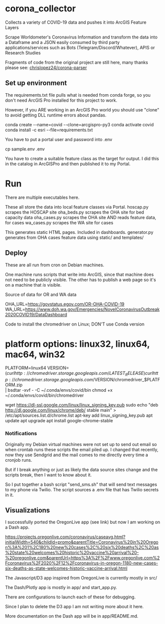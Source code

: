 # corona_collector
Collects a variety of COVID-19 data and pushes it into ArcGIS Feature Layers

Scrape Worldometer's Coronavirus Information and transform the data into a Dataframe and a JSON easily consumed by third party applications/services such as Bots (Telegram/Discord/Whatever), APIS or Research Studies

Fragments of code from the original project are still here, many
thanks please see:
[chrislopez24/corona-parser](https://github.com/chrislopez24/corona-parser)

## Set up environment

The requirements.txt file pulls what is needed from conda forge, so you don't need ArcGIS Pro installed for this project to work.

However, if you ARE working in an ArcGIS Pro world you should use "clone" to avoid getting DLL runtime errors about pandas.

   conda create --name=covid --clone=arcgispro-py3
   conda activate covid
   conda install -c esri --file=requirements.txt

You have to put a portal user and password into .env

   cp sample.env .env

You have to create a suitable feature class as the target for output.
I did this in the catalog in ArcGISPro and then published it to my Portal.

# Run

There are multiple executables here.

These all store the data into local feature classes via Portal.
hoscap.py     scrapes the HOSCAP site
oha_beds.py   scrapes the OHA site for bed capacity data
oha_cases.py  scrapes the OHA site AND reads feature data, for cases
wa_cases.py   scrapes the WA site for cases

This generates static HTML pages. Included in dashboards.
generator.py  generates from OHA cases feature data
	      using static/ and templates/


## Deploy

These are all run from cron on Debian machines.

One machine runs scripts that write into ArcGIS, since that machine does not need to be publicly visible.
The other has to publish a web page so it's on a machine that _is_ visible.

Source of data for OR and WA data

OHA_URL=https://govstatus.egov.com/OR-OHA-COVID-19
WA_URL=https://www.doh.wa.gov/Emergencies/NovelCoronavirusOutbreak2020COVID19/DataDashboard


Code to install the chromedriver on Linux; 
DON'T use Conda version

# platform options: linux32, linux64, mac64, win32
PLATFORM=linux64
VERSION=$(curl http://chromedriver.storage.googleapis.com/LATEST_RELEASE)
curl http://chromedriver.storage.googleapis.com/$VERSION/chromedriver_$PLATFORM.zip \
| bsdtar -xvf - -C ~/.conda/envs/covid/bin
chmod +x ~/.conda/envs/covid/bin/chromedriver

wget https://dl-ssl.google.com/linux/linux_signing_key.pub
sudo
echo "deb http://dl.google.com/linux/chrome/deb/ stable main" > /etc/apt/sources.list.d/chrome.list
apt-key add linux_signing_key.pub
apt update
apt upgrade
apt install google-chrome-stable

### Notifications

Originally my Debian virtual machines were not set up to send out email so when crontab runs these scripts the email piled up. 
I changed that recently, now they use Sendgrid and the mail
comes to me directly every time a cronjob runs. 

But if I break anything or just as likely the data source sites change and the
scripts break, then I want to know about it.

So I put together a bash script "send_sms.sh" that will send text messages to 
my phone via Twilio. The script sources a .env file that has Twilio secrets in it.

## Visualizations

I successfully ported the OregonLive app (see link) but now
I am working on a Dash app.

https://projects.oregonlive.com/coronavirus/caseavg.html?initialWidth=540&childId=promo&parentTitle=Coronavirus%20in%20Oregon%3A%201%2C180%20new%20cases%2C%20six%20deaths%2C%20as%20state%20welcomes%20historic%20vaccine%20arrival%20-%20oregonlive.com&parentUrl=https%3A%2F%2Fwww.oregonlive.com%2Fcoronavirus%2F2020%2F12%2Fcoronavirus-in-oregon-1180-new-cases-six-deaths-as-state-welcomes-historic-vaccine-arrival.html

The Javascript/D3 app inspired from OregonLive is currently mostly in src/

The Dash/Plotly app is mostly in app/ and start_app.py.

There are configurations to launch each of these for debugging.

Since I plan to delete the D3 app I am not writing more about it here.

More documentation on the Dash app will be in app/README.md.
